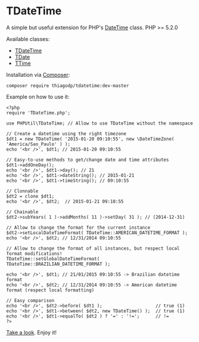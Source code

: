 # TDateTime
A simple but useful extension for PHP's [DateTime](http://php.net/manual/en/class.datetime.php) class. PHP >= 5.2.0

Available classes:
- [TDateTime](https://github.com/thiagodp/TDateTime/blob/master/lib/TDateTime.php)
- [TDate](https://github.com/thiagodp/TDateTime/blob/master/lib/TDate.php)
- [TTime](https://github.com/thiagodp/TDateTime/blob/master/lib/TTime.php)

Installation via [Composer](https://getcomposer.org/):
```
composer require thiagodp/tdatetime:dev-master
```

Example on how to use it:
```
<?php
require 'TDateTime.php';

use PHPUtil\TDateTime; // Allow to use TDateTime without the namespace

// Create a datetime using the right timezone
$dt1 = new TDateTime( '2015-01-20 09:10:55', new \DateTimeZone( 'America/Sao_Paulo' ) );
echo '<br />', $dt1; // 2015-01-20 09:10:55

// Easy-to-use methods to get/change date and time attributes
$dt1->addOneDay();
echo '<br />', $dt1->day(); // 21
echo '<br />', $dt1->dateString(); // 2015-01-21
echo '<br />', $dt1->timeString(); // 09:10:55

// Clonnable
$dt2 = clone $dt1;
echo '<br />', $dt2;  // 2015-01-21 09:10:55

// Chainable
$dt2->subYears( 1 )->addMonths( 11 )->setDay( 31 ); // (2014-12-31)

// Allow to change the format for the current instance
$dt2->setLocalDateTimeFormat( TDateTime::AMERICAN_DATETIME_FORMAT );
echo '<br />', $dt2; // 12/31/2014 09:10:55

// Allow to change the format of all instances, but respect local format modifications!
TDateTime::setGlobalDateTimeFormat( TDateTime::BRAZILIAN_DATETIME_FORMAT );

echo '<br />', $dt1; // 21/01/2015 09:10:55 -> Brazilian datetime format
echo '<br />', $dt2; // 12/31/2014 09:10:55 -> American datetime format (respect local formatting)

// Easy comparison
echo '<br />', $dt2->before( $dt1 );					// true (1)
echo '<br />', $dt1->between( $dt2, new TDateTime() );	// true (1)
echo '<br />', $dt1->equalTo( $dt2 ) ? '=' : '!=';		// !=
?>
```
[Take a look](https://github.com/thiagodp/TDateTime/blob/master/lib/TDateTime.php). Enjoy it!
